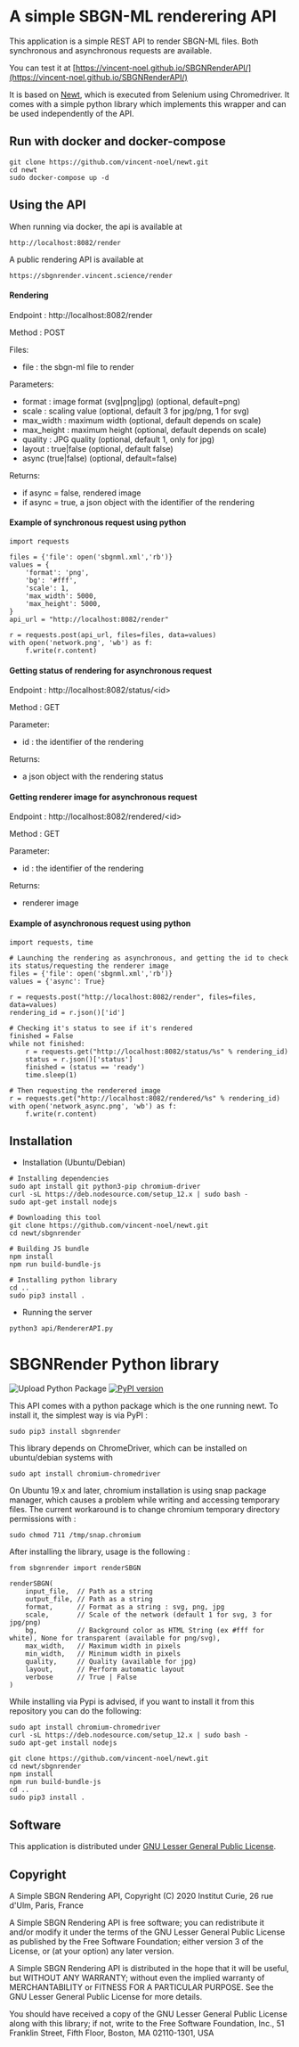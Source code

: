 # A simple SBGN-ML renderering API

This application is a simple REST API to render SBGN-ML files. Both synchronous and asynchronous requests are available.

You can test it at [https://vincent-noel.github.io/SBGNRenderAPI/](https://vincent-noel.github.io/SBGNRenderAPI/)

It is based on [Newt](https://github.com/iVis-at-Bilkent/newt), which is executed from Selenium using Chromedriver. It comes with a simple python library which implements this wrapper and can be used independently of the API.

## Run with docker and docker-compose

```
git clone https://github.com/vincent-noel/newt.git
cd newt
sudo docker-compose up -d
```

## Using the API

When running via docker, the api is available at
```
http://localhost:8082/render
```

A public rendering API is available at 
```
https://sbgnrender.vincent.science/render
```

#### Rendering
Endpoint : http://localhost:8082/render

Method : POST

Files: 
  - file : the sbgn-ml file to render
  
Parameters: 
  
  - format : image format (svg|png|jpg) (optional, default=png)
  - scale : scaling value (optional, default 3 for jpg/png, 1 for svg)
  - max_width : maximum width (optional, default depends on scale)
  - max_height : maximum height (optional, default depends on scale)
  - quality : JPG quality (optional, default 1, only for jpg)
  - layout : true|false (optional, default false)
  - async (true|false) (optional, default=false)
  
Returns: 
  - if async = false, rendered image
  - if async = true, a json object with the identifier of the rendering

#### Example of synchronous request using python
```
import requests

files = {'file': open('sbgnml.xml','rb')}
values = {
    'format': 'png',
    'bg': '#fff',
    'scale': 1,
    'max_width': 5000,
    'max_height': 5000,
}
api_url = "http://localhost:8082/render"

r = requests.post(api_url, files=files, data=values)
with open('network.png', 'wb') as f:
    f.write(r.content)

```

#### Getting status of rendering for asynchronous request

Endpoint : http://localhost:8082/status/\<id\>

Method : GET

Parameter:
  - id : the identifier of the rendering
  
Returns: 
  - a json object with the rendering status

#### Getting renderer image for asynchronous request

Endpoint : http://localhost:8082/rendered/\<id\>

Method : GET

Parameter:
  - id : the identifier of the rendering
  
Returns: 
  - renderer image




#### Example of asynchronous request using python
```
import requests, time

# Launching the rendering as asynchronous, and getting the id to check its status/requesting the renderer image
files = {'file': open('sbgnml.xml','rb')}
values = {'async': True}

r = requests.post("http://localhost:8082/render", files=files, data=values)
rendering_id = r.json()['id']

# Checking it's status to see if it's rendered
finished = False
while not finished:
    r = requests.get("http://localhost:8082/status/%s" % rendering_id)
    status = r.json()['status']
    finished = (status == 'ready')
    time.sleep(1)
    
# Then requesting the renderered image
r = requests.get("http://localhost:8082/rendered/%s" % rendering_id)
with open('network_async.png', 'wb') as f:
    f.write(r.content)

```

## Installation

- Installation (Ubuntu/Debian)
```
# Installing dependencies
sudo apt install git python3-pip chromium-driver
curl -sL https://deb.nodesource.com/setup_12.x | sudo bash - 
sudo apt-get install nodejs 

# Downloading this tool
git clone https://github.com/vincent-noel/newt.git
cd newt/sbgnrender

# Building JS bundle
npm install 
npm run build-bundle-js

# Installing python library
cd .. 
sudo pip3 install .
```

- Running the server
```
python3 api/RendererAPI.py

```

# SBGNRender Python library
![Upload Python Package](https://github.com/vincent-noel/SBGNRenderAPI/workflows/Upload%20Python%20Package/badge.svg)
[![PyPI version](https://badge.fury.io/py/sbgnrender.svg)](https://badge.fury.io/py/sbgnrender)

This API comes with a python package which is the one running newt. 
To install it, the simplest way is via PyPI :
```
sudo pip3 install sbgnrender
```

This library depends on ChromeDriver, which can be installed on ubuntu/debian systems with 
```
sudo apt install chromium-chromedriver
```

On Ubuntu 19.x and later, chromium installation is using snap package manager, which causes a problem while writing and accessing temporary files. The current workaround is to change chromium temporary directory permissions with : 
```
sudo chmod 711 /tmp/snap.chromium
```

After installing the library, usage is the following : 
```
from sbgnrender import renderSBGN

renderSBGN(
    input_file,  // Path as a string
    output_file, // Path as a string
    format,      // Format as a string : svg, png, jpg
    scale,       // Scale of the network (default 1 for svg, 3 for jpg/png)
    bg,          // Background color as HTML String (ex #fff for white), None for transparent (available for png/svg),
    max_width,   // Maximum width in pixels
    min_width,   // Minimum width in pixels
    quality,     // Quality (available for jpg)
    layout,      // Perform automatic layout
    verbose      // True | False
)
```

While installing via Pypi is advised, if you want to install it from this repository you can do the following: 

```
sudo apt install chromium-chromedriver
curl -sL https://deb.nodesource.com/setup_12.x | sudo bash - 
sudo apt-get install nodejs 

git clone https://github.com/vincent-noel/newt.git
cd newt/sbgnrender
npm install
npm run build-bundle-js
cd ..
sudo pip3 install .
``` 

## Software

This application is distributed under [GNU Lesser General Public License](http://www.gnu.org/licenses/lgpl.html).

## Copyright

A Simple SBGN Rendering API, Copyright (C) 2020 Institut Curie, 26 rue d'Ulm, Paris, France

A Simple SBGN Rendering API is free software; you can redistribute it and/or modify it under the terms of the GNU Lesser General Public License as published by the Free Software Foundation; either version 3 of the License, or (at your option) any later version.

A Simple SBGN Rendering API is distributed in the hope that it will be useful, but WITHOUT ANY WARRANTY; without even the implied warranty of MERCHANTABILITY or FITNESS FOR A PARTICULAR PURPOSE. See the GNU Lesser General Public License for more details.

You should have received a copy of the GNU Lesser General Public License along with this library; if not, write to the Free Software Foundation, Inc., 51 Franklin Street, Fifth Floor, Boston, MA 02110-1301, USA